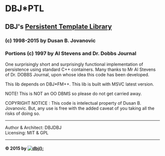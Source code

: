 

# DBJ*PTL

## DBJ's [Persistent Template Library](http://dbjdbj.github.io/fmpp)

### (c) 1998-2015 by Dusan B. Jovanovic

### Portions (c) 1997 by Al Stevens and Dr. Dobbs Journal

One surprisingly short and surprisingly functional implementation of
persistence using standard C++ containers. Many thanks to Mr Al Stevens
of Dr. DOBBS Journal, upon whose idea this code has been developed.

This lib depends on DBJ*FM++. This lib is built with MSVC latest version.

NOTE! This is NOT an OO DBMS so please do not get carried away.

COPYRIGHT NOTICE : This code is intelectual property of Dusan B. Jovanovic. But, any
use is free with the added caveat of you taking all the risks of doing so.

-----------------------------------------------------------------------------

Author &amp; Architect: DBJDBJ   
Licensing: MIT &amp; GPL

---------------------------------------------------------------------  
#### &copy; 2015 by [![dbj();](https://dbj.org/wp-content/uploads/2014/06/dbj100x100.png)](http://www.dbj.org "dbj") 
